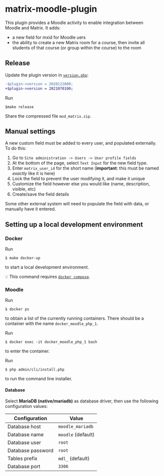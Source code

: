 # matrix-moodle-plugin

This plugin provides a Moodle activity to enable integration between Moodle and Matrix. It adds:

* a new field for mxid for Moodle uers
* the ability to create a new Matrix room for a course, then invite all students of that course (or group within the course) to the room

## Release

Update the plugin version in [`version.php`](version.php):

```diff
-$plugin->version = 2020122800;
+$plugin->version = 2021070100;
```
Run

```shell
$make release
```

Share the compressed file `mod_matrix.zip`.

## Manual settings

A new custom field must be added to every user, and populated externally. To do this:

1. Go to `Site administration -> Users -> User profile fields`
2. At the bottom of the page, select `Text Input` for the new field type.
3. Enter `matrix_user_id` for the short name (**important**: this must be named *exactly* like it is here)
4. Lock the field to prevent the user modifying it, and make it unique
5. Customize the field however else you would like (name, description, visible, etc)
6. Create/save the field details

Some other external system will need to populate the field with data, or manually have it entered.

## Setting up a local development environment

### Docker

Run

```shell
$ make docker-up
```

to start a local development environment.

:bulb: This command requires [`docker compose`](https://docs.docker.com/compose/).

### Moodle

Run

```shell
$ docker ps
```

to obtain a list of the currently running containers. There should be a container with the name `docker_moodle_php_1`.

Run

```
$ docker exec -it docker_moodle_php_1 bash
```

to enter the container.

Run

```shell
$ php admin/cli/install.php
```

to run the command line installer.

#### Database

Select **MariaDB (native/mariadb)** as database driver, then use the following configuration values:

| Configuration     | Value              |
|-------------------|--------------------|
| Database host     | `moodle_mariadb`   |
| Database name     | `moodle` (default) |
| Database user     | `root`             |
| Database password | `root`             |
| Tables prefix     | `mdl_` (default)   |
| Database port     | `3306`             |
